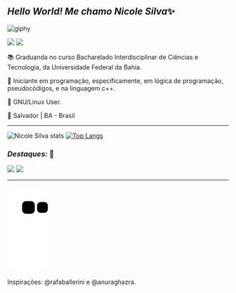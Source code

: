 ## _Hello World! Me chamo Nicole Silva_:sparkles: 

![giphy](https://user-images.githubusercontent.com/68083480/145662235-81c4ef7b-cbfe-4a90-9bdc-a96e6aeabf8c.gif)

[/Buton Linkedin e Gmail/]: <> (Copiei e colei, não entendo de HTML.)
<p align="left">
  <a href="mailto:nicolesilva8144@gmail.com?subject=Ol%C3%A1!" alt="Gmail" target="_blank">
  <img src="https://img.shields.io/badge/-Gmail-FF0000?style=flat-square&labelColor=FF0000&logo=gmail&logoColor=white&link=mailto:pedroveiga.ribeiro@gmail.com?subject=Ol%C3%A1!"  /></a>
  
  <a href="https://www.linkedin.com/in/nicole-silva-a1a184224/" alt="Linkedin" target="_blank">
  <img src="https://img.shields.io/badge/-Linkedin-0e76a8?style=flat-square&logo=Linkedin&logoColor=white&link=https://www.linkedin.com/in/pedro-veiga-ribeiro-01b137206/" /></a>

:books: Graduanda no curso Bacharelado Interdisciplinar de Ciências e Tecnologia, da Universidade Federal da Bahia.

:space_invader: Iniciante em programação, especificamente, em lógica de programação, pseudocódigos, e na linguagem c++.

:penguin: GNU/Linux User.

:round_pushpin: Salvador | BA - Brasil
***

[//]: <> (Estatísticas perfil.)
![Nicole Silva stats](https://github-readme-stats.vercel.app/api?username=Nicolesilvaa&hide=contribs,prs&show_icons=true&theme=radical)
[![Top Langs](https://github-readme-stats.vercel.app/api/top-langs/?username=Nicolesilvaa&layout=compact&theme=radical)](https://github.com/anuraghazr/githubreadmestats)

### *Destaques:* :pushpin:
[//]: <> (Principais repositórios.)
![](https://github-readme-stats.vercel.app/api/pin/?username=nicolesilvaa&repo=AlgoMat&theme=radical)
![](https://github-readme-stats.vercel.app/api/pin/?username=nicolesilvaa&repo=Primeiros.Codigos&theme=radical)
***
[//]: <> (Animação.)
![Snake animation](https://github.com/rafaballerini/rafaballerini/blob/output/github-contribution-grid-snake.svg)

Inspirações: @rafaballerini e @anuraghazra.



